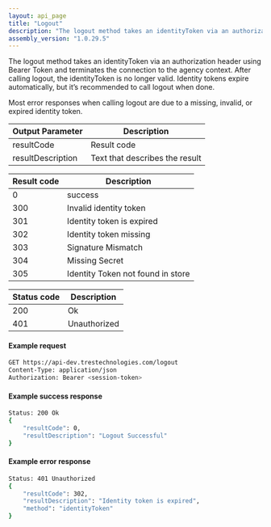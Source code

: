 ```yaml
---
layout: api_page
title: "Logout"
description: "The logout method takes an identityToken via an authorization header using Bearer Token and terminates the connection to the agency context"
assembly_version: "1.0.29.5"
---
```


The logout method takes an identityToken via an authorization header using Bearer Token and terminates the connection to the agency context.  After calling logout, the identityToken is no longer valid.  Identity tokens expire automatically, but it’s recommended to call logout when done.

Most error responses when calling logout are due to a missing, invalid, or expired identity token.

| Output Parameter | Description |
| ---------------- | ----------- |
| resultCode | Result code |
| resultDescription | Text that describes the result |

| Result code | Description |
| ----------- | ----------- |
| 0 | success |
| 300 | Invalid identity token |
| 301 | Identity token is expired |
| 302 | Identity token missing |
| 303 | Signature Mismatch |
| 304 | Missing Secret |
| 305 | Identity Token not found in store |

| Status code | Description |
| ----------- | ----------- |
| 200 | Ok |
| 401 | Unauthorized |

#### Example request
```sh
GET https://api-dev.trestechnologies.com/logout
Content-Type: application/json
Authorization: Bearer <session-token>
```

#### Example success response
```sh
Status: 200 Ok
{
    "resultCode": 0,
    "resultDescription": "Logout Successful"
}
```

#### Example error response
```sh
Status: 401 Unauthorized
{
    "resultCode": 302,
    "resultDescription": "Identity token is expired",
    "method": "identityToken"
}
```
